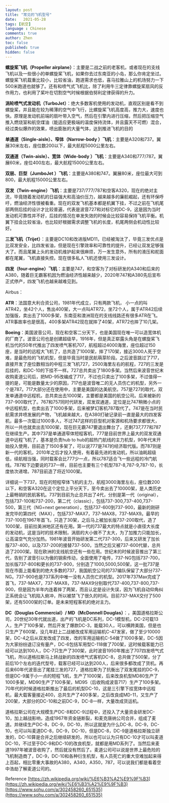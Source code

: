 ```yaml
---
layout: post
title: "常见的飞机型号"
date:   2021-05-28
tags: [航空]
language : Chinese
comments: true
author: Zhen
toc: false
published: true
hidden: false
---
```

**螺旋桨飞机（Propeller airplane）**：主要是二战之前的老客机，或者现在的支线飞机以及一些很小的单螺旋桨飞机，如果你去过东南亚的小岛，那么你肯定坐过。螺旋桨飞机载重比较小，比较省油，跑道需求也低，喜马拉雅山上的机场努力一下500米跑道也就够了。还有和喷气式飞机比，除了利用牛三定律靠螺旋桨扇风的反作用力，也利用了桨叶在切割空气时候根据伯努利定律获得的升力。

**涡轮喷气式发动机（TurboJet）**：绝大多数客机使用的发动机，直观区别是看不到螺旋桨，并且能在较为稀薄的空气中飞行，比螺旋桨飞机高度高，推力大，速度也快。原理是发动机前端的扇叶带入空气，然后在引擎内进行压缩，然后把压缩空气推入燃烧室和航空煤油（能适应更极端的温度保持流体，并且露天不可燃）混合，经过类似爆炸的效果，喷出膨胀的大量气体，达到推进飞机的目的

**单通道（Single-aisle）、窄体（Narrow-body ）飞机**：主要是A320和737。翼展30米左右，座位数200以下，最大航程5000公里左右。

**双通道（Twin-aisle）、宽体（Wide-body ）飞机**：主要是A340和777/787。翼展60米，座位400左右，最大航程15000公里左右。

**双层、巨型（JumboJet ）飞机**：主要是A380和747。翼展80米，座位最大可到800，最大航程15000公里左右。

**双发（Twin-engine）飞机**：主要是737/777/787和空客A320，现在的绝对主流，毕竟随着发动机的日益强大和高油价压力，越来越多的廉航崛起，还有环保呼吁，燃油经济性很被看重。现在的双发飞机基本都是机翼下挂，不过之前在飞机尾部两侧后挂的设计才比较普遍，代表是波音727和对标它的DC-9，这是因为当时发动机可靠性并不好，后挂的情况在单发失效的时候会比较容易保持飞机平衡。机翼下挂会比较省油，也比较好根据需求调整飞机的长度，机尾两侧会机动性比较好。

**三发飞机（Trijet）**：主要是DC10和改进版MD11，已经被淘汰了，毕竟三发优点是比双发安全，比四发省油，但是现在引擎效率和可靠性的提升，已经让双发足够强大了。而且尾翼上头的发动机维护起来很麻烦，万一发生意外，所有的液压和舵面都在尾翼，飞机直接失控。现在很多私人飞机还使用三发设计。

**四发（four-engine）飞机**：主要是747，和空客为了对标研发的A340和后来的A380，随着巨无霸客机因为燃油经济性越来越少，2020年747和A380先后宣布正式停产，四发飞机也越来越难见到。 

Airbus：

**ATR**：法国意大利合资公司，1981年代成立，只有两款飞机， 小一点的叫ATR42，坐42个人，售出400架，大一点叫ATR72，坐72个人，属于ATR42后续加强版，卖出去了1000多架，东南亚和澳洲现在的支线线路还有很多ATR在飞。ATR事故率也是很高，400多架ATR42现在就摔了40架，ATR72也摔了10几架。

 **Boeing**：美国波音公司，现在和空客二分天下，也是美国现在唯一可以造宽体机的厂商了。波音公司也是创建超级早，1916年，但是真正崭露头角是在螺旋桨飞机当代的50年代推出了四发喷气客机707，航程超过4000海里，座位超过150座，是当时的远程大飞机了，总共造了1000架，摔了170架，接近3000人死于空难，是最危险的飞机机型，但是毕竟当时是民航萌芽阶段。之后波音跳过了717，直接开发了座位数相当的中程三发飞机727，2500海里左右的航程，727的三发是后挂的，和DC-10的下挂不一样。727总共卖出了1800多架。当然后来波音世纪末收购麦道公司后，把MD-95改编成了717，不过也只卖出了100多架，不过值得一提的是，可能是数量太少的原因，717也是波音唯二的无人员伤亡的机型，另外一个是787。717大部分还在使用中，主要是美国的达美航空。757是727的取代，双发单通道中远程机，总共卖出去1000架，主要都是美国的航空公司。后来被新的737-900取代了。767和757同时代研发，双发双通道，定位是比747稍微小点的中远程机型，也卖出去了1000多架，后来被梦幻客机787取代了。747是在当时民航需求井喷发展的产物，飞机越来越大，在A380打破记录前一直是最大的四发客机，最多一次载过1000多人，不过747这样的巨型机对客源和机场要求都很大，所以一共也就卖出去1000架，现在巨无霸747要退出舞台了，还剩737,777和787在继续生产。其中737是单通道窄体短程客机，777是目前世界上最大的双发双通道中远程飞机了，基本是负责hub to hub的超热门航线的主力机型，90年代末开始投入使用，目前造了1500多架了，可以说777是747的经济取代版。而787则是新一代的客机，2010年之后才投入使用，有着最先进的发动机，所以油耗超级低，续航相当强，同时载客会比777少一点，所以787适合飞一些远程的冷门航线。787和下边要说的737一样，目前也主要有三个机型787-8,787-9,787-10，长度依次递增。787目前造了将近1000架。

详细说一下737。现在的短程窄体飞机的主力，航程3000海里左右，座位数200以下，和空客A320在这个定位上平分天下，至今卖出去了10000架，是人类历史上最畅销的民航客机。737到目前为止总共出了4代，分别是第一代（original），包括737-100和737-200，第二代（classic），包括737-300,737-400,737-500，第三代（NG=next generation），包括737-600到737-900，最新的刚研发完毕的第四代（MAX），包括737-MAX7，737-MAX8，737-MAX9。最早的737-100在1967年首飞，只造了30架，之后马上被加长版737-200取代，造了1000架，目前拉美洲地区还有在用。第一代的737最大的特点就是小直径大长度的发动机，这是当时的技术限制，涡扇的大小做不了太大，为了加推力只能加长，让高温空气充分加热。1981年波音开始研发第二代737-300，后来又研发了加长版737-400，以及737-200的接替737-500，当然之后又被737-600代替，总共造了2000架。现在欧洲的支线航空还有一些在用。世纪末的时候波音推出了第三代，告别了波音引以为傲的钢索传动，全面使用了电传，737-NG包括737-700，加长版737-800和更长的737-900，分别造了1000,5000,500架，这一批737是现在市面上能看到的绝大多数的737，我国航空公司的737编队保留了大部分737-NG。737-900也是737系列中唯一没有人员伤亡的机型。2017年737Max完成了首飞，737-MAX7，737-MAX8，737-MAX9分别取代737-400,737-800,737-900，但是因为半年内连着摔了两架，而且认定是设计失误，因为飞机自动仰角纠正系统会让飞机陷入俯冲，所以被禁飞了很久的时间。目前737-MAX交付了500架，还有5000架的订单。是未来短程客机的绝对主力。

**DC（Douglas Commercial）/ MD（McDonnell Douglas）**：，美国道格拉斯公司，20世纪30年代就出道，出产的飞机是DC系列，DC-1模型机，DC-2可载13人，生产了100多架，然后开发了爆款DC-3，能载30人，可以横跨美国，但是也只生产了600架，没几年赶上二战被改成军用运输机C-47发家，做了至少10000架，DC-4之后从双发改成了四发，改的军用运输机C-54做了1000多架，DC-5因为大家纷纷退订没有量产，DC-6包括军用型C-118做了700架，这时候载客能力已经可以达到100人，DC-7只生产了300架，此时波音1950年推出了707四发喷气式飞机，所以道格拉斯马上转战新的四发喷气式客机DC-8，总共做了500架，分了前后10个左右的迭代型号，载客已经可以达到200人，后来很多都改成了货机。再后来60年代波音出了尾挂三发的727，道格拉斯为了抗衡出了双发尾挂的DC-9，但是DC-9属于小一点的短程飞机，生产了1000架，后来改良机型MD80生产了1000多架，MD90生产了100多架，MD95（后收购成波音717）生产了100多架。70年代的时候道格拉斯推出了最后的机型DC-10，这是三引擎下挂宽体中远程机，最大载客量接近400，总共生产了400多架，之后改良成MD-11，又生产了200架，大部分的DC-10和之前DC-9，DC-8一样，大量改成货运机。

道格拉斯公司在大规模生产DC-8和DC-9过程中，还投入了大量资金研发DC-10，加上越战影响，造成1967年资金链断裂，和麦克唐纳公司合并，组成了麦道。并继续生产DC-8，DC-9，DC-10，所以这就是为什么DC-8，DC-9，DC-10，也可以叫麦道DC-8，DC-9，DC-10，但是DC-8，DC-9是道格拉斯独立研发的，DC-10算是合并之后继续研发的，所以也可以认为只有DC-10才可以叫麦道DC-10，不过至于DC-9和DC-10的改良机型，就都是用MD系列了。当然后来麦道1997年被波音收购了，然后就没有然后了。麦道公司可以说是世界上最危险的飞机制造商了，DC-9，DC-10和各种衍生机型，有人员死亡的重大空难加起来得上百起，相比零重大事故的A380，A340，A350，787，可以说我们都是看着空中浩劫了解麦道公司的。
 
 
Reference
[https://zh.wikipedia.org/wiki/%E6%B3%A2%E9%9F%B3](https://zh.wikipedia.org/wiki/%E6%B3%A2%E9%9F%B3)
[https://www.sohu.com/a/302458260_651535](https://www.sohu.com/a/302458260_651535)

<!--stackedit_data:
eyJoaXN0b3J5IjpbMzY2NDk0NjU2LDk4MTUwNTUzLC0xMjkxMj
IxMzU3LC00Nzk1NTMzOTYsMTU2ODk1OTA1NCwtMzg3ODYwNjYs
OTAyNDY4MDM1LDE3NTgyMTg3MTgsLTQ1MDY2MDMxMSwxMjc0Mz
M2MTE3LDUwODE4Nzg0MiwxOTY3NjYzMzU1LDM5MjMyMDc4OCw5
OTUwMzY0MTgsLTY3NzQ5OTUyNiwtMTI4MzkxOTE5MCwzNjY4NT
cxMiwxMTk2OTk2MjY2LDE0NjM0MzgyNTIsLTIxNDU2NTk3Njdd
fQ==
-->